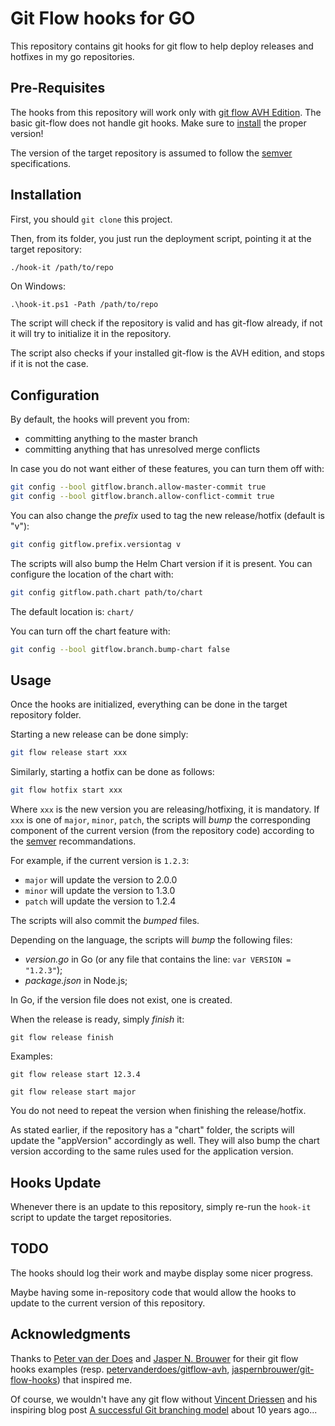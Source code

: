 # Git Flow hooks for GO

This repository contains git hooks for git flow to help deploy releases and hotfixes in my go repositories.

## Pre-Requisites

The hooks from this repository will work only with [git flow AVH Edition](https://github.com/petervanderdoes/gitflow-avh). The basic git-flow does not handle git hooks. Make sure to [install](https://github.com/petervanderdoes/gitflow-avh/wiki/Installation) the proper version!

The version of the target repository is assumed to follow the [semver](https://semver.org) specifications.

## Installation

First, you should `git clone` this project.

Then, from its folder, you just run the deployment script, pointing it at the target repository:  
```bash
./hook-it /path/to/repo
```  
On Windows:
```posh
.\hook-it.ps1 -Path /path/to/repo
```

The script will check if the repository is valid and has git-flow already, if not it will try to initialize it in the repository.

The script also checks if your installed git-flow is the AVH edition, and stops if it is not the case.

## Configuration

By default, the hooks will prevent you from:
- committing anything to the master branch
- committing anything that has unresolved merge conflicts

In case you do not want either of these features, you can turn them off with:
```bash
git config --bool gitflow.branch.allow-master-commit true
git config --bool gitflow.branch.allow-conflict-commit true
```

You can also change the _prefix_ used to tag the new release/hotfix (default is "v"):
```bash
git config gitflow.prefix.versiontag v
```

The scripts will also bump the Helm Chart version if it is present. You can configure the location of the chart with:  
```bash
git config gitflow.path.chart path/to/chart
```
The default location is: `chart/`

You can turn off the chart feature with:
```bash
git config --bool gitflow.branch.bump-chart false
```

## Usage

Once the hooks are initialized, everything can be done in the target repository folder.

Starting a new release can be done simply:
```bash
git flow release start xxx
```

Similarly, starting a hotfix can be done as follows:
```bash
git flow hotfix start xxx
```

Where `xxx` is the new version you are releasing/hotfixing, it is mandatory. If `xxx` is one of `major`, `minor`, `patch`, the scripts will _bump_ the corresponding component of the current version (from the repository code) according to the [semver](https://semver.org) recommandations.

For example, if the current version is `1.2.3`:
- `major` will update the version to 2.0.0
- `minor` will update the version to 1.3.0
- `patch` will update the version to 1.2.4

The scripts will also commit the _bumped_ files.

Depending on the language, the scripts will _bump_ the following files:
- _version.go_ in Go (or any file that contains the line: `var VERSION = "1.2.3"`);
- _package.json_ in Node.js;

In Go, if the version file does not exist, one is created.

When the release is ready, simply _finish_ it:
```console
git flow release finish
```

Examples:
```console
git flow release start 12.3.4
```
```console
git flow release start major
```

You do not need to repeat the version when finishing the release/hotfix.

As stated earlier, if the repository has a "chart" folder, the scripts will update the "appVersion" accordingly as well.
They will also bump the chart version according to the same rules used for the application version.

## Hooks Update

Whenever there is an update to this repository, simply re-run the `hook-it` script to update the target repositories.

## TODO

The hooks should log their work and maybe display some nicer progress.

Maybe having some in-repository code that would allow the hooks to update to the current version of this repository.

## Acknowledgments

Thanks to [Peter van der Does](https://github.com/petervanderdoes) and [Jasper N. Brouwer](https://github.com/jaspernbrouwer) for their git flow hooks examples (resp. [petervanderdoes/gitflow-avh](https://github.com/petervanderdoes/gitflow-avh), [jaspernbrouwer/git-flow-hooks](https://github.com/jaspernbrouwer/git-flow-hooks)) that inspired me.

Of course, we wouldn't have any git flow without [Vincent Driessen](https://nvie.com/about) and his inspiring blog post [A successful Git branching model](https://nvie.com/posts/a-successful-git-branching-model) about 10 years ago...
